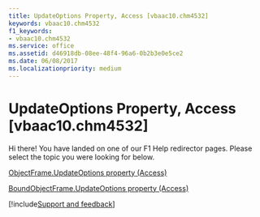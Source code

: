 ```yaml
---
title: UpdateOptions Property, Access [vbaac10.chm4532]
keywords: vbaac10.chm4532
f1_keywords:
- vbaac10.chm4532
ms.service: office
ms.assetid: d46918db-08ee-48f4-96a6-0b2b3e0e5ce2
ms.date: 06/08/2017
ms.localizationpriority: medium
---
```



# UpdateOptions Property, Access [vbaac10.chm4532]

Hi there! You have landed on one of our F1 Help redirector pages. Please select the topic you were looking for below.

[ObjectFrame.UpdateOptions property (Access)](https://msdn.microsoft.com/library/29effba2-7427-62ca-c0d6-6ed5081b0e02%28Office.15%29.aspx)

[BoundObjectFrame.UpdateOptions property (Access)](https://msdn.microsoft.com/library/919ad3b4-1128-947a-09c0-7c7b0373698e%28Office.15%29.aspx)

[!include[Support and feedback](~/includes/feedback-boilerplate.md)]